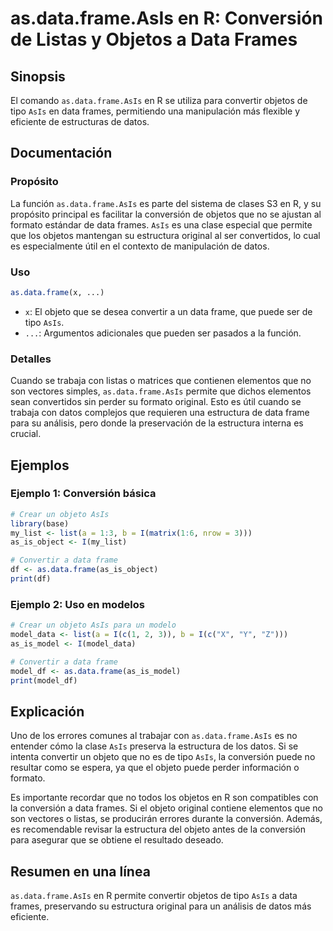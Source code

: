 <!--
Meta Description: # as.data.frame.AsIs en R: Conversión de Listas y Objetos a Data Frames ## Sinopsis El comando `as.data.frame.AsIs` en R se utiliza para convertir obj...
Meta Keywords: data, que, asis, frame, conversión
-->

# as.data.frame.AsIs en R: Conversión de Listas y Objetos a Data Frames 

## Sinopsis
El comando `as.data.frame.AsIs` en R se utiliza para convertir objetos de tipo `AsIs` en data frames, permitiendo una manipulación más flexible y eficiente de estructuras de datos.

## Documentación
### Propósito
La función `as.data.frame.AsIs` es parte del sistema de clases S3 en R, y su propósito principal es facilitar la conversión de objetos que no se ajustan al formato estándar de data frames. `AsIs` es una clase especial que permite que los objetos mantengan su estructura original al ser convertidos, lo cual es especialmente útil en el contexto de manipulación de datos.

### Uso
```R
as.data.frame(x, ...)
```
- `x`: El objeto que se desea convertir a un data frame, que puede ser de tipo `AsIs`.
- `...`: Argumentos adicionales que pueden ser pasados a la función.

### Detalles
Cuando se trabaja con listas o matrices que contienen elementos que no son vectores simples, `as.data.frame.AsIs` permite que dichos elementos sean convertidos sin perder su formato original. Esto es útil cuando se trabaja con datos complejos que requieren una estructura de data frame para su análisis, pero donde la preservación de la estructura interna es crucial.

## Ejemplos
### Ejemplo 1: Conversión básica
```R
# Crear un objeto AsIs
library(base)
my_list <- list(a = 1:3, b = I(matrix(1:6, nrow = 3)))
as_is_object <- I(my_list)

# Convertir a data frame
df <- as.data.frame(as_is_object)
print(df)
```

### Ejemplo 2: Uso en modelos
```R
# Crear un objeto AsIs para un modelo
model_data <- list(a = I(c(1, 2, 3)), b = I(c("X", "Y", "Z")))
as_is_model <- I(model_data)

# Convertir a data frame
model_df <- as.data.frame(as_is_model)
print(model_df)
```

## Explicación
Uno de los errores comunes al trabajar con `as.data.frame.AsIs` es no entender cómo la clase `AsIs` preserva la estructura de los datos. Si se intenta convertir un objeto que no es de tipo `AsIs`, la conversión puede no resultar como se espera, ya que el objeto puede perder información o formato.

Es importante recordar que no todos los objetos en R son compatibles con la conversión a data frames. Si el objeto original contiene elementos que no son vectores o listas, se producirán errores durante la conversión. Además, es recomendable revisar la estructura del objeto antes de la conversión para asegurar que se obtiene el resultado deseado.

## Resumen en una línea
`as.data.frame.AsIs` en R permite convertir objetos de tipo `AsIs` a data frames, preservando su estructura original para un análisis de datos más eficiente.